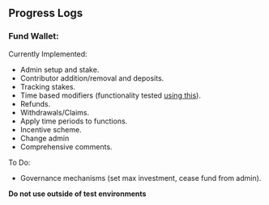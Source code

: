 ## Progress Logs

### Fund Wallet:
Currently Implemented:

* Admin setup and stake.
* Contributor addition/removal and deposits.
* Tracking stakes.
* Time based modifiers (functionality tested [using this](https://github.com/ads365/Time-Based-Modifiers)).
* Refunds.
* Withdrawals/Claims.
* Apply time periods to functions.
* Incentive scheme.
* Change admin
* Comprehensive comments.

To Do:

* Governance mechanisms (set max investment, cease fund from admin).

**Do not use outside of test environments**
